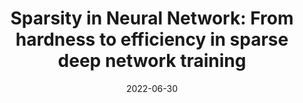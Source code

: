 ---
title: "Sparsity in Neural Network: From hardness to efficiency in sparse deep network training"
collection: talks
type: "Online workshop"
permalink: /talks/2022-06-30-talk
venue: "Virtual"
date: 2022-06-30
location: "Virtual"
---